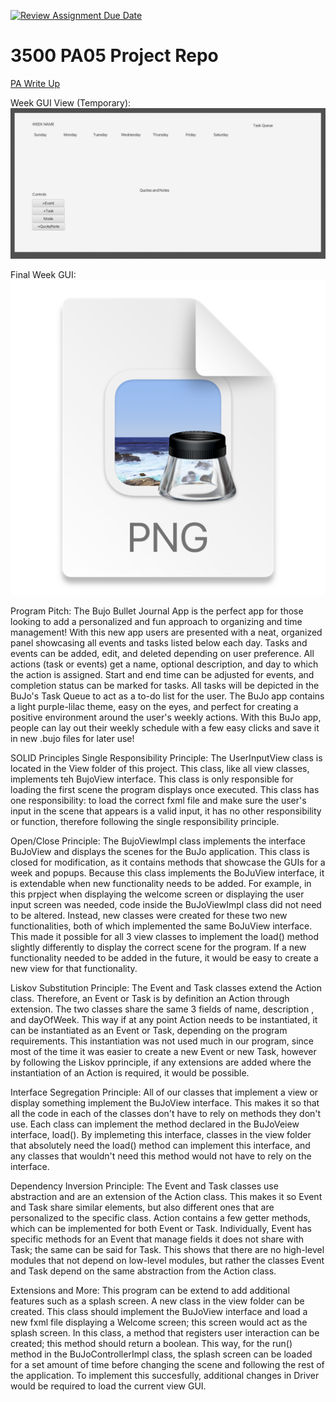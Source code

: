 [![Review Assignment Due Date](https://classroom.github.com/assets/deadline-readme-button-24ddc0f5d75046c5622901739e7c5dd533143b0c8e959d652212380cedb1ea36.svg)](https://classroom.github.com/a/x6ckGcN8)
# 3500 PA05 Project Repo

[PA Write Up](https://markefontenot.notion.site/PA-05-8263d28a81a7473d8372c6579abd6481)

Week GUI View (Temporary):
![WeekGUI.png](WeekGUI.png)





Final Week GUI:
![img.png](img.png)

Program Pitch: 
The Bujo Bullet Journal App is the perfect app for those looking to add a personalized and
fun approach to organizing and time management! With this new app users are presented with a
neat, organized panel showcasing all events and tasks listed below each day. Tasks and events
can be added, edit, and deleted depending on user preference. All actions (task or events) get a 
name, optional description, and day to which the action is assigned. Start and end time can be 
adjusted for events, and completion status can be marked for tasks. All tasks will be depicted in the 
BuJo's Task Queue to act as a to-do list for the user. The BuJo app contains a light purple-lilac
theme, easy on the eyes, and perfect for creating a positive environment around the user's weekly
actions. With this BuJo app, people can lay out their weekly schedule with a few easy clicks and save
it in new .bujo files for later use!



SOLID Principles
Single Responsibility Principle: The UserInputView class is located in the View folder of this project.
This class, like all view classes, implements teh BujoView interface. This class is only responsible for 
loading the first scene the program displays once executed. This class has one responsibility: to load 
the correct fxml file and make sure the user's input in the scene that appears is a valid input, it
has no other responsibility or function, therefore following the single responsibility principle.

Open/Close Principle: The BujoViewImpl class implements the interface BuJoView and displays the scenes
for the BuJo application. This class is closed for modification, as it contains methods that showcase
the GUIs for a week and popups. Because this class implements the BoJuView interface, it is extendable
when new functionality needs to be added. For example, in this prpject when displaying the welcome 
screen or displaying the user input screen was needed, code inside the BuJoViewImpl class did not need 
to be altered. Instead, new classes were created for these two new functionalities, both of which 
implemented the same BoJuView interface. This made it possible for all 3 view classes to implement the
load() method slightly differently to display the correct scene for the program. If a new functionality
needed to be added in the future, it would be easy to create a new view for that functionality.

Liskov Substitution Principle: The Event and Task classes extend the Action class. Therefore, an Event 
or Task is by definition an Action through extension. The two classes share the same 3 fields of name,
description , and dayOfWeek. This way if at any point Action needs to be instantiated, it can be
instantiated as an Event or Task, depending on the program requirements. This instantiation was not 
used much in our program, since most of the time it was easier to create a new Event or new Task, however
by following the Liskov pprinciple, if any extensions are added where the instantiation of an Action is
required, it would be possible.

Interface Segregation Principle: All of our classes that implement a view or display something implement 
the BuJoView interface. This makes it so that all the code in each of the classes don't have to rely on 
methods they don't use. Each class can implement the method declared in the BuJoVeiew interface, load(). 
By implemeting this interface, classes in the view folder that absolutely need the load() method can implement 
this interface, and any classes that wouldn't need this method would not have to rely on the interface.

Dependency Inversion Principle: The Event and Task classes use abstraction and are an extension of the 
Action class. This makes it so Event and Task share similar elements, but also different ones that are
personalized to the specific class. Action contains a few getter methods, which can be implemented for both
Event or Task. Individually, Event has specific methods for an Event that manage fields it does not share 
with Task; the same can be said for Task. This shows that there are no high-level modules that not depend 
on low-level modules, but rather the classes Event and Task depend on the same abstraction from the Action 
class.


Extensions and More: 
This program can be extend to add additional features such as a splash screen. A new class in the view 
folder can be created. This class should implement the BuJoView interface and load a new fxml file displaying
a Welcome screen; this screen would act as the splash screen. In this class, a method that registers user
interaction can be created; this method should return a boolean. This way, for the run() method in the
BuJoControllerImpl class, the splash screen can be loaded for a set amount of time before changing the 
scene and following the rest of the application. To implement this succesfully, additional changes in Driver
would be required to load the current view GUI.
